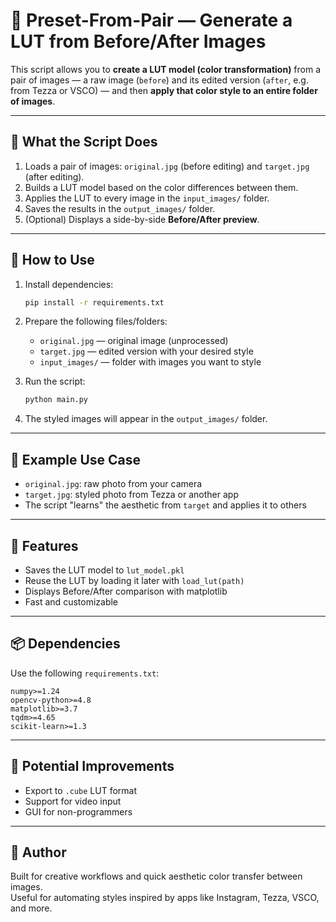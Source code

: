 # 🎨 Preset-From-Pair — Generate a LUT from Before/After Images

This script allows you to **create a LUT model (color transformation)** from a pair of images — a raw image (`before`) and its edited version (`after`, e.g. from Tezza or VSCO) — and then **apply that color style to an entire folder of images**.

---

## 📂 What the Script Does

1. Loads a pair of images: `original.jpg` (before editing) and `target.jpg` (after editing).
2. Builds a LUT model based on the color differences between them.
3. Applies the LUT to every image in the `input_images/` folder.
4. Saves the results in the `output_images/` folder.
5. (Optional) Displays a side-by-side **Before/After preview**.

---

## 🚀 How to Use

1. Install dependencies:
   ```bash
   pip install -r requirements.txt
   ```

2. Prepare the following files/folders:
   - `original.jpg` — original image (unprocessed)
   - `target.jpg` — edited version with your desired style
   - `input_images/` — folder with images you want to style

3. Run the script:
   ```bash
   python main.py
   ```

4. The styled images will appear in the `output_images/` folder.

---

## 🧪 Example Use Case

- `original.jpg`: raw photo from your camera
- `target.jpg`: styled photo from Tezza or another app
- The script "learns" the aesthetic from `target` and applies it to others

---

## 🧠 Features

- Saves the LUT model to `lut_model.pkl`
- Reuse the LUT by loading it later with `load_lut(path)`
- Displays Before/After comparison with matplotlib
- Fast and customizable

---

## 📦 Dependencies

Use the following `requirements.txt`:

```
numpy>=1.24
opencv-python>=4.8
matplotlib>=3.7
tqdm>=4.65
scikit-learn>=1.3
```

---

## 🧊 Potential Improvements

- Export to `.cube` LUT format
- Support for video input
- GUI for non-programmers

---

## 📸 Author

Built for creative workflows and quick aesthetic color transfer between images.  
Useful for automating styles inspired by apps like Instagram, Tezza, VSCO, and more.
